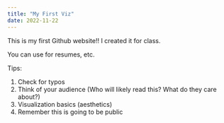 ```yaml
---
title: "My First Viz"
date: 2022-11-22
---
```


This is my first Github website!! I created it for class.

You can use for resumes, etc.

Tips:
1. Check for typos
2. Think of your audience (Who will likely read this? What do they care about?)
4. Visualization basics (aesthetics)
5. Remember this is going to be public
